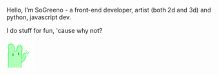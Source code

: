 Hello, I'm SoGreeno - a front-end developer, artist (both 2d and 3d) and python, javascript dev.

I do stuff for fun, 'cause why not?

![sgwave](sgwave.png)
